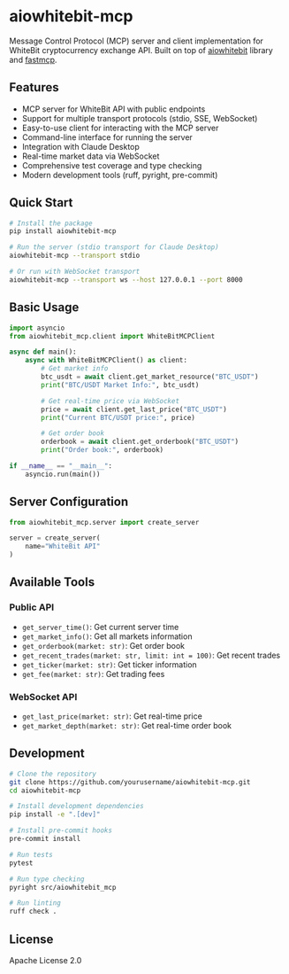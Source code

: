 # aiowhitebit-mcp

Message Control Protocol (MCP) server and client implementation for WhiteBit cryptocurrency exchange API. Built on top of [aiowhitebit](https://github.com/doubledare704/aiowhitebit) library and [fastmcp](https://github.com/jlowin/fastmcp).

## Features

- MCP server for WhiteBit API with public endpoints
- Support for multiple transport protocols (stdio, SSE, WebSocket)
- Easy-to-use client for interacting with the MCP server
- Command-line interface for running the server
- Integration with Claude Desktop
- Real-time market data via WebSocket
- Comprehensive test coverage and type checking
- Modern development tools (ruff, pyright, pre-commit)

## Quick Start

```bash
# Install the package
pip install aiowhitebit-mcp

# Run the server (stdio transport for Claude Desktop)
aiowhitebit-mcp --transport stdio

# Or run with WebSocket transport
aiowhitebit-mcp --transport ws --host 127.0.0.1 --port 8000
```

## Basic Usage

```python
import asyncio
from aiowhitebit_mcp.client import WhiteBitMCPClient

async def main():
    async with WhiteBitMCPClient() as client:
        # Get market info
        btc_usdt = await client.get_market_resource("BTC_USDT")
        print("BTC/USDT Market Info:", btc_usdt)

        # Get real-time price via WebSocket
        price = await client.get_last_price("BTC_USDT")
        print("Current BTC/USDT price:", price)

        # Get order book
        orderbook = await client.get_orderbook("BTC_USDT")
        print("Order book:", orderbook)

if __name__ == "__main__":
    asyncio.run(main())
```

## Server Configuration

```python
from aiowhitebit_mcp.server import create_server

server = create_server(
    name="WhiteBit API"
)
```

## Available Tools

### Public API
- `get_server_time()`: Get current server time
- `get_market_info()`: Get all markets information
- `get_orderbook(market: str)`: Get order book
- `get_recent_trades(market: str, limit: int = 100)`: Get recent trades
- `get_ticker(market: str)`: Get ticker information
- `get_fee(market: str)`: Get trading fees

### WebSocket API
- `get_last_price(market: str)`: Get real-time price
- `get_market_depth(market: str)`: Get real-time order book

## Development

```bash
# Clone the repository
git clone https://github.com/yourusername/aiowhitebit-mcp.git
cd aiowhitebit-mcp

# Install development dependencies
pip install -e ".[dev]"

# Install pre-commit hooks
pre-commit install

# Run tests
pytest

# Run type checking
pyright src/aiowhitebit_mcp

# Run linting
ruff check .
```

## License

Apache License 2.0
